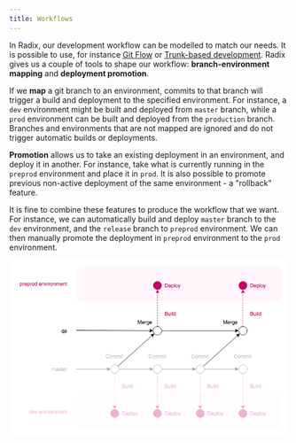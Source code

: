 ```yaml
---
title: Workflows
---
```


In Radix, our development workflow can be modelled to match our needs. It is possible to use, for instance [Git Flow](https://nvie.com/posts/a-successful-git-branching-model/) or [Trunk-based development](https://paulhammant.com/2013/04/05/what-is-trunk-based-development/). Radix gives us a couple of tools to shape our workflow: **branch-environment mapping** and **deployment promotion**.

If we **map** a git branch to an environment, commits to that branch will trigger a build and deployment to the specified environment. For instance, a `dev` environment might be built and deployed from `master` branch, while a `prod` environment can be built and deployed from the `production` branch. Branches and environments that are not mapped are ignored and do not trigger automatic builds or deployments.

**Promotion** allows us to take an existing deployment in an environment, and deploy it in another. For instance, take what is currently running in the `preprod` environment and place it in `prod`. It is also possible to promote previous non-active deployment of the same environment - a "rollback" feature.

It is fine to combine these features to produce the workflow that we want. For instance, we can automatically build and deploy `master` branch to the `dev` environment, and the `release` branch to `preprod` environment. We can then manually promote the deployment in `preprod` environment to the `prod` environment.


![Dev and QA workflow](./workflow-dev-qa.png)